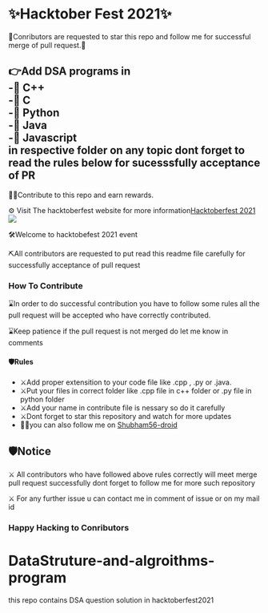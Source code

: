 <h1>✨Hacktober Fest 2021✨</h1>
<p>🙏Conributors are requested to star this repo and follow me for successful merge of pull request.🙏</p>
<h2>👉Add DSA programs in <br/>
-🤖 C++ <br/>
-🤖 C <br/>
-🤖 Python<br/>
-🤖 Java <br/>
-🤖 Javascript <br/>
in respective folder on any topic dont forget to read the rules below for sucesssfully acceptance of PR</h2>
<p>👷‍♂️Contribute to this repo and earn rewards.</p>
<p>⚙️ Visit The hacktoberfest website for more information<a href="https://hacktoberfest.digitalocean.com/">Hacktoberfest 2021</a>
<br/>
<img src="./images/logo-hacktoberfest-full.f42e3b1.jpg">
<p>🛠Welcome to hacktobefest 2021 event</p>
<p>⛏All contributors are requested to put read this readme file carefully for successfully acceptance of pull request</p>
<h3>How To Contribute</h3>
<p>⌛️In order to do successful contribution you have to follow some rules all the pull request will be accepted who have correctly contributed.</p>
<p>⌛️Keep patience if the pull request is not merged do let me know in  comments</p>
<h4>🛡Rules</h4>
<ul>
  <li>⚔️Add proper extensition to your code file like .cpp , .py or .java.</li>
  <li>⚔️Put your files in correct folder like .cpp file in  c++ folder or .py file in python folder</li>
  <li>⚔️Add your name in contribute file is nessary so do it carefully</li>
  <li>⚔️Dont forget to star this repository and watch for more updates</li>
  <li>🦸‍♂️you can also follow me on  <a href="https://github.com/Shubham56-droid">Shubham56-droid</a>
</ul>

<h2>🛡Notice</h2>
<p>⚔️ All contributors who have followed above rules correctly will meet merge pull request successfully dont forget to follow me for more such repository</p>
<p>⚔️ For any further issue u can contact me in comment of issue or on my mail id</p>
<h3>Happy Hacking to Conributors</h3>

# DataStruture-and-algroithms-program
this repo contains DSA question solution in hacktoberfest2021
